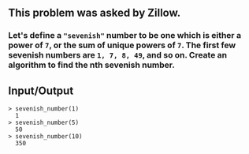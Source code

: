 ## This problem was asked by Zillow.

### Let's define a `"sevenish"` number to be one which is either a power of `7`, or the sum of unique powers of `7`. The first few sevenish numbers are `1, 7, 8, 49`, and so on. Create an algorithm to find the nth sevenish number.

## Input/Output
```
> sevenish_number(1)
  1
> sevenish_number(5)
  50
> sevenish_number(10)
  350
```
